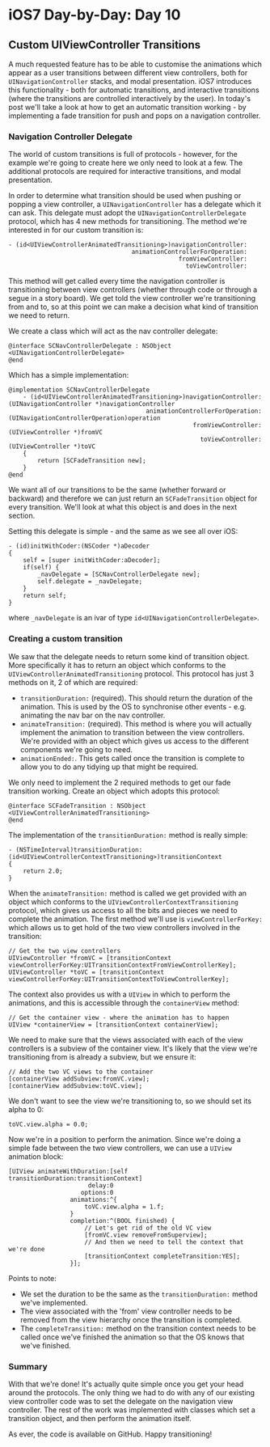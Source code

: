 # iOS7 Day-by-Day: Day 10

## Custom UIViewController Transitions

A much requested feature has to be able to customise the animations which
appear as a user transitions between different view controllers, both for
`UINavigationController` stacks, and modal presentation. iOS7 introduces this
functionality - both for automatic transitions, and interactive transitions 
(where the transitions are controlled interactively by the user). In today's
post we'll take a look at how to get an automatic transition working - by
implementing a fade transition for push and pops on a navigation controller.

### Navigation Controller Delegate

The world of custom transitions is full of protocols - however, for the example
we're going to create here we only need to look at a few. The additional
protocols are required for interactive transitions, and modal presentation.

In order to determine what transition should be used when pushing or popping a
view controller, a `UINavigationController` has a delegate which it can ask. This
delegate must adopt the `UINavigationControllerDelegate` protocol, which has
4 new methods for transitioning. The method we're interested in for our custom
transition is:

    - (id<UIViewControllerAnimatedTransitioning>)navigationController:
                                      animationControllerForOperation:
                                                   fromViewController:
                                                     toViewController:

This method will get called every time the navigation controller is transitioning
between view controllers (whether through code or through a segue in a story
board). We get told the view controller we're transitioning from and to, so at
this point we can make a decision what kind of transition we need to return.

We create a class which will act as the nav controller delegate:

    @interface SCNavControllerDelegate : NSObject <UINavigationControllerDelegate>
    @end

Which has a simple implementation:

    @implementation SCNavControllerDelegate
        - (id<UIViewControllerAnimatedTransitioning>)navigationController:(UINavigationController *)navigationController
                                          animationControllerForOperation:(UINavigationControllerOperation)operation
                                                       fromViewController:(UIViewController *)fromVC
                                                         toViewController:(UIViewController *)toVC
        {
            return [SCFadeTransition new];
        }
    @end

We want all of our transitions to be the same (whether forward or backward) and
therefore we can just return an `SCFadeTransition` object for every transition.
We'll look at what this object is and does in the next section.

Setting this delegate is simple - and the same as we see all over iOS:

    - (id)initWithCoder:(NSCoder *)aDecoder
    {
        self = [super initWithCoder:aDecoder];
        if(self) {
            _navDelegate = [SCNavControllerDelegate new];
            self.delegate = _navDelegate;
        }
        return self;
    }

where `_navDelegate` is an ivar of type `id<UINavigationControllerDelegate>`.


### Creating a custom transition

We saw that the delegate needs to return some kind of transition object. More
specifically it has to return an object which conforms to the 
`UIViewControllerAnimatedTransitioning` protocol. This protocol has just 3 methods
on it, 2 of which are required:

- `transitionDuration:` (required). This should return the duration of the
animation. This is used by the OS to synchronise other events - e.g. animating
the nav bar on the nav controller.
- `animateTransition:` (required). This method is where you will actually
implement the animation to transition between the view controllers. We're
provided with an object which gives us access to the different components
we're going to need.
- `animationEnded:`. This gets called once the transition is complete to allow
you to do any tidying up that might be required.


We only need to implement the 2 required methods to get our fade transition
working. Create an object which adopts this protocol:

    @interface SCFadeTransition : NSObject <UIViewControllerAnimatedTransitioning>
    @end

The implementation of the `transitionDuration:` method is really simple:

    - (NSTimeInterval)transitionDuration:(id<UIViewControllerContextTransitioning>)transitionContext
    {
        return 2.0;
    }

When the `animateTransition:` method is called we get provided with an object
which conforms to the `UIViewControllerContextTransitioning` protocol, which
gives us access to all the bits and pieces we need to complete the animation.
The first method we'll use is `viewControllerForKey:` which allows us to get
hold of the two view controllers involved in the transition:

    // Get the two view controllers
    UIViewController *fromVC = [transitionContext viewControllerForKey:UITransitionContextFromViewControllerKey];
    UIViewController *toVC = [transitionContext viewControllerForKey:UITransitionContextToViewControllerKey];

The context also provides us with a `UIView` in which to perform the animations, 
and this is accessible through the `containerView` method:

    // Get the container view - where the animation has to happen
    UIView *containerView = [transitionContext containerView];

We need to make sure that the views associated with each of the view controllers
is a subview of the container view. It's likely that the view we're transitioning
from is already a subview, but we ensure it:

    // Add the two VC views to the container
    [containerView addSubview:fromVC.view];
    [containerView addSubview:toVC.view];

We don't want to see the view we're transitioning to, so we should set its
alpha to 0:

    toVC.view.alpha = 0.0;

Now we're in a position to perform the animation. Since we're doing a simple
fade between the two view controllers, we can use a `UIView` animation block:

    [UIView animateWithDuration:[self transitionDuration:transitionContext]
                          delay:0
                        options:0
                     animations:^{
                         toVC.view.alpha = 1.f;
                     }
                     completion:^(BOOL finished) {
                         // Let's get rid of the old VC view
                         [fromVC.view removeFromSuperview];
                         // And then we need to tell the context that we're done
                         [transitionContext completeTransition:YES];
                     }];

Points to note:
- We set the duration to be the same as the `transitionDuration:` method we've
implemented.
- The view associated with the 'from' view controller needs to be removed from
the view hierarchy once the transition is completed.
- The `completeTransition:` method on the transition context needs to be called
once we've finished the animation so that the OS knows that we've finished.

### Summary

With that we're done! It's actually quite simple once you get your head around
the protocols. The only thing we had to do with any of our existing view
controller code was to set the delegate on the navigation view controller. The
rest of the work was implemented with classes which set a transition object, and
then perform the animation itself.

As ever, the code is available on GitHub. Happy transitioning!